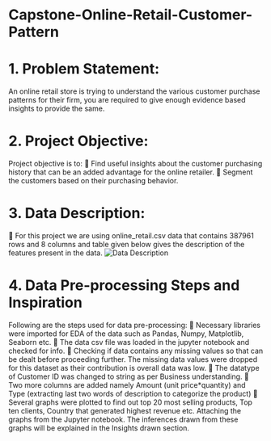 # Capstone-Online-Retail-Customer-Pattern
# 1. Problem Statement:
An online retail store is trying to understand the various customer purchase patterns for their firm, 
you are required to give enough evidence based insights to provide the same.
# 2. Project Objective:
Project objective is to:
 Find useful insights about the customer purchasing history that can be an added 
advantage for the online retailer.
 Segment the customers based on their purchasing behavior.
# 3. Data Description:
 For this project we are using online_retail.csv data that contains 387961 rows and 8 
columns and table given below gives the description of the features present in the data.
![Data Description](https://github.com/Aditibisht13/Capstone-Online-Retail-Customer-Pattern/assets/154453925/bd252160-f7fd-418a-ab6b-4631ca642b8f)
# 4. Data Pre-processing Steps and Inspiration
Following are the steps used for data pre-processing:
 Necessary libraries were imported for EDA of the data such as Pandas, Numpy,
 Matplotlib, Seaborn etc.
 The data csv file was loaded in the jupyter notebook and checked for info.
 Checking if data contains any missing values so that can be dealt before proceeding 
further. The missing data values were dropped for this dataset as their contribution is 
overall data was low.
 The datatype of Customer ID was changed to string as per Business understanding.
 Two more columns are added namely Amount (unit price*quantity) and Type (extracting 
last two words of description to categorize the product)
 Several graphs were plotted to find out top 20 most selling products, Top ten clients,
Country that generated highest revenue etc. Attaching the graphs from the Jupyter 
notebook. The inferences drawn from these graphs will be explained in the Insights drawn 
section.



